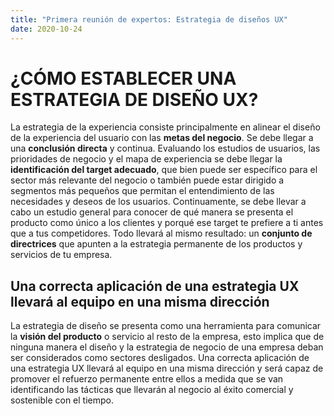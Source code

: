 ```yaml
---
title: "Primera reunión de expertos: Estrategia de diseños UX"
date: 2020-10-24
---
```

# ¿CÓMO ESTABLECER UNA ESTRATEGIA DE DISEÑO UX?
La estrategia de la experiencia consiste principalmente en alinear el diseño de la experiencia del usuario con las __metas del negocio__.
Se debe llegar a una __conclusión directa__ y continua. Evaluando los estudios de usuarios, las prioridades de negocio y el mapa de experiencia se debe llegar la __identificación del target adecuado__, que bien puede ser específico para el sector más relevante del negocio o también puede estar dirigido a segmentos más pequeños que permitan el entendimiento de las necesidades y deseos de los usuarios. 
Continuamente, se debe llevar a cabo un estudio general para conocer de qué manera se presenta el producto como único a los clientes y porqué ese target te prefiere a ti antes que a tus competidores. Todo llevará al mismo resultado: un __conjunto de directrices__ que apunten a la estrategia permanente de los productos y servicios de tu empresa.
## Una correcta aplicación de una estrategia UX llevará al equipo en una misma dirección ##
La estrategia de diseño se presenta como una herramienta para comunicar la __visión del producto__ o servicio al resto de la empresa, esto implica que de ninguna manera el diseño y la estrategia de negocio de una empresa deban ser considerados como sectores desligados. Una correcta aplicación de una estrategia UX llevará al equipo en una misma dirección y será capaz de promover el refuerzo permanente entre ellos a medida que se van identificando las tácticas que llevarán al negocio al éxito comercial y sostenible con el tiempo.